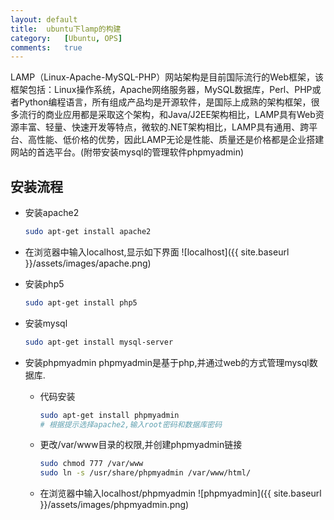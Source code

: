 ```yaml
---
layout:	default
title:	ubuntu下lamp的构建
category:	[Ubuntu, OPS]
comments:	true
---
```

LAMP（Linux-Apache-MySQL-PHP）网站架构是目前国际流行的Web框架，该框架包括：Linux操作系统，Apache网络服务器，MySQL数据库，Perl、PHP或者Python编程语言，所有组成产品均是开源软件，是国际上成熟的架构框架，很多流行的商业应用都是采取这个架构，和Java/J2EE架构相比，LAMP具有Web资源丰富、轻量、快速开发等特点，微软的.NET架构相比，LAMP具有通用、跨平台、高性能、低价格的优势，因此LAMP无论是性能、质量还是价格都是企业搭建网站的首选平台。(附带安装mysql的管理软件phpmyadmin)



## 安装流程
* 安装apache2

	```bash
	sudo apt-get install apache2
	```
* 在浏览器中输入localhost,显示如下界面
![localhost]({{ site.baseurl }}/assets/images/apache.png)
* 安装php5

	```bash
	sudo apt-get install php5
	```
* 安装mysql

	```bash
	sudo apt-get install mysql-server
	```
* 安装phpmyadmin
phpmyadmin是基于php,并通过web的方式管理mysql数据库.
	* 代码安装

		```bash
		sudo apt-get install phpmyadmin
		# 根据提示选择apache2,输入root密码和数据库密码
		```
	* 更改/var/www目录的权限,并创建phpmyadmin链接
		
		```bash
		sudo chmod 777 /var/www
		sudo ln -s /usr/share/phpmyadmin /var/www/html/
		```
	* 在浏览器中输入localhost/phpmyadmin
	![phpmyadmin]({{ site.baseurl }}/assets/images/phpmyadmin.png)
	
